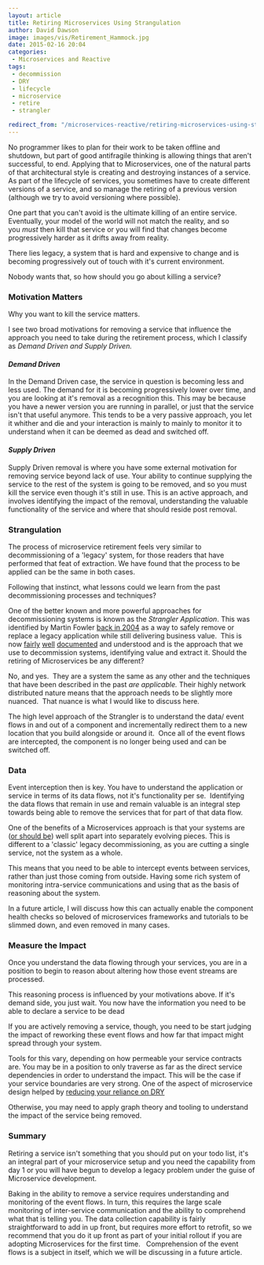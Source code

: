 ```yaml
---
layout: article
title: Retiring Microservices Using Strangulation
author: David Dawson
image: images/vis/Retirement_Hammock.jpg
date: 2015-02-16 20:04
categories:
 - Microservices and Reactive
tags:
 - decommission
 - DRY
 - lifecycle
 - microservice
 - retire
 - strangler

redirect_from: "/microservices-reactive/retiring-microservices-using-strangulation.html"
---
```


No programmer likes to plan for their work to be taken offline and shutdown, but part of good antifragile thinking is allowing things that aren't successful, to end. Applying that to Microservices, one of the natural parts of that architectural style is creating and destroying instances of a service. As part of the lifecycle of services, you sometimes have to create different versions of a service, and so manage the retiring of a previous version (although we try to avoid versioning where possible).

One part that you can't avoid is the ultimate killing of an entire service. Eventually, your model of the world will not match the reality, and so you <em>must</em> then kill that service or you will find that changes become progressively harder as it drifts away from reality.

There lies legacy, a system that is hard and expensive to change and is becoming progressively out of touch with it's current environment.

Nobody wants that, so how should you go about killing a service?
<h3>Motivation Matters</h3>
Why you want to kill the service matters.

I see two broad motivations for removing a service that influence the approach you need to take during the retirement process, which I classify as <em>Demand Driven and Supply Driven.</em>
<h4><em>Demand Driven</em></h4>
In the Demand Driven case, the service in question is becoming less and less used. The demand for it is becoming progressively lower over time, and you are looking at it's removal as a recognition this. This may be because you have a newer version you are running in parallel, or just that the service isn't that useful anymore. This tends to be a very passive approach, you let it whither and die and your interaction is mainly to mainly to monitor it to understand when it can be deemed as dead and switched off.
<h4><em>Supply Driven</em></h4>
Supply Driven removal is where you have some external motivation for removing service beyond lack of use. Your ability to continue supplying the service to the rest of the system is going to be removed, and so you must kill the service even though it's still in use. This is an active approach, and involves identifying the impact of the removal, understanding the valuable functionality of the service and where that should reside post removal.
<h3>Strangulation</h3>
The process of microservice retirement feels very similar to decommissioning of a 'legacy' system, for those readers that have performed that feat of extraction. We have found that the process to be applied can be the same in both cases.

Following that instinct, what lessons could we learn from the past decommissioning processes and techniques?

One of the better known and more powerful approaches for decommissioning systems is known as the <em>Strangler Application</em>. This was identified by Martin Fowler <a href="http://www.martinfowler.com/bliki/StranglerApplication.html" target="_blank">back in 2004</a> as a way to safely remove or replace a legacy application while still delivering business value.  This is now <a href="http://paulhammant.com/2013/07/14/legacy-application-strangulation-case-studies/" target="_blank">fairly</a> <a href="http://agilefromthegroundup.blogspot.co.uk/2011/03/strangulation-pattern-of-choice-for.html" target="_blank">well</a> <a href="http://cdn.pols.co.uk/papers/agile-approach-to-legacy-systems.pdf" target="_blank">documented</a> and understood and is the approach that we use to decommission systems, identifying value and extract it. Should the retiring of Microservices be any different?

No, and yes.  They are a system the same as any other and the techniques that have been described in the past <em>are applicable. </em>Their highly network distributed nature means that the approach needs to be slightly more nuanced.  That nuance is what I would like to discuss here.

The high level approach of the Strangler is to understand the data/ event flows in and out of a component and incrementally redirect them to a new location that you build alongside or around it.  Once all of the event flows are intercepted, the component is no longer being used and can be switched off.
<h3>Data</h3>
Event interception then is key. You have to understand the application or service in terms of its data flows, not it's functionality per se.  Identifying the data flows that remain in use and remain valuable is an integral step towards being able to remove the services that for part of that data flow.

One of the benefits of a Microservices approach is that your systems are (<a title="Approaching the Design of a Microservices Based Architecture" href="/learning/the-life-preserver/approaching-the-design-of-a-microservices-based-architecture/" target="_blank">or should be</a>) well split apart into separately evolving pieces. This is different to a 'classic' legacy decommissioning, as you are cutting a single service, not the system as a whole.

This means that you need to be able to intercept events between services, rather than just those coming from outside. Having some rich system of monitoring intra-service communications and using that as the basis of reasoning about the system.

In a future article, I will discuss how this can actually enable the component health checks so beloved of microservices frameworks and tutorials to be slimmed down, and even removed in many cases.
<h3>Measure the Impact</h3>
Once you understand the data flowing through your services, you are in a position to begin to reason about altering how those event streams are processed.

This reasoning process is influenced by your motivations above. If it's demand side, you just wait. You now have the information you need to be able to declare a service to be dead

If you are actively removing a service, though, you need to be start judging the impact of reworking these event flows and how far that impact might spread through your system.

Tools for this vary, depending on how permeable your service contracts are. You may be in a position to only traverse as far as the direct service dependencies in order to understand the impact. This will be the case if your service boundaries are very strong. One of the aspect of microservice design helped by <a title="Development by Slogan:Part 1, Really DRY" href="/our-team/development-by-slogan-dry-part1/">reducing your reliance on DRY</a>

Otherwise, you may need to apply graph theory and tooling to understand the impact of the service being removed.
<h3>Summary</h3>
Retiring a service isn't something that you should put on your todo list, it's an integral part of your microservice setup and you need the capability from day 1 or you will have begun to develop a legacy problem under the guise of Microservice development.

Baking in the ability to remove a service requires understanding and monitoring of the event flows. In turn, this requires the large scale monitoring of inter-service communication and the ability to comprehend what that is telling you. The data collection capability is fairly straightforward to add in up front, but requires more effort to retrofit, so we recommend that you do it up front as part of your initial rollout if you are adopting Microservices for the first time.   Comprehension of the event flows is a subject in itself, which we will be discussing in a future article.